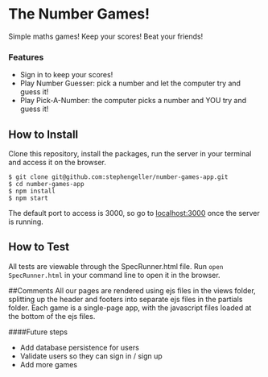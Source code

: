 # The Number Games!

Simple maths games! Keep your scores! Beat your friends!

### Features
- Sign in to keep your scores!
- Play Number Guesser: pick a number and let the computer try and guess it!
- Play Pick-A-Number: the computer picks a number and YOU try and guess it!

How to Install
-----
Clone this repository, install the packages, run the server in your terminal and access it on the browser.
````
$ git clone git@github.com:stephengeller/number-games-app.git
$ cd number-games-app 
$ npm install
$ npm start
````
The default port to access is 3000, so go to [localhost:3000](http://localhost:3000) once the server is running.


How to Test
-----
All tests are viewable through the SpecRunner.html file. Run `open SpecRunner.html` in your command line to open it in the browser.


##Comments
All our pages are rendered using ejs files in the views folder, splitting up the header and footers into separate ejs files in the partials folder.
Each game is a single-page app, with the javascript files loaded at the bottom of the ejs files.

####Future steps
  - Add database persistence for users
  - Validate users so they can sign in / sign up
  - Add more games